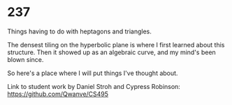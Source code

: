 # 237
Things having to do with heptagons and triangles.

The densest tiling on the hyperbolic plane is where I first learned about this structure. Then it showed up as an algebraic curve, and my mind's been blown since.

So here's a place where I will put things I've thought about.

Link to student work by Daniel Stroh and Cypress Robinson: https://github.com/Qwanve/CS495
